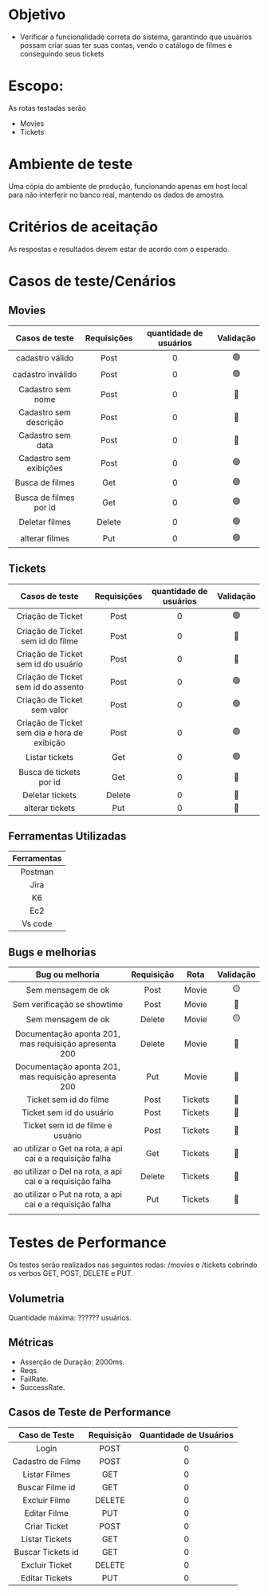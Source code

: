 # Objetivo
 - Verificar a funcionalidade correta do sistema, garantindo que usuários possam criar suas ter suas contas, vendo o catálogo de filmes e conseguindo seus tickets

# Escopo:
As rotas testadas serão
 - Movies
 - Tickets

# Ambiente de teste
Uma cópia do ambiente de produção, funcionando apenas em host local para não interferir no banco real, mantendo os dados de amostra.

# Critérios de aceitação

As respostas e resultados devem estar de acordo com o esperado.


# Casos de teste/Cenários
## Movies
|Casos de teste| Requisições| quantidade de usuários| Validação
| :-: | :-: | :-: | :-: |
|cadastro válido       | Post  | 0 | 🟢 |
|cadastro inválido     | Post  | 0 | 🟢 |
|Cadastro sem nome     | Post  | 0 | 🔴 |
|Cadastro sem descrição| Post  | 0 | 🔴 |
|Cadastro sem data     | Post  | 0 | 🔴 |
|Cadastro sem exibições| Post  | 0 | 🟢 |
|Busca de filmes       | Get   | 0 | 🟢 |
|Busca de filmes por id| Get   | 0 | 🟢 |
|Deletar filmes        | Delete| 0 | 🟢 |
|alterar filmes        | Put   | 0 | 🟢 |
  

## Tickets

|Casos de teste| Requisições| quantidade de usuários| Validação
| :-: | :-: | :-: | :-: |
|Criação de Ticket                           | Post  | 0 | 🟢 |
|Criação de Ticket sem id do filme           | Post  | 0 | 🔴 |
|Criação de Ticket sem id do usuário         | Post  | 0 | 🔴 |
|Criação de Ticket sem id do assento         | Post  | 0 | 🟢 |
|Criação de Ticket sem valor                 | Post  | 0 | 🟢 |
|Criação de Ticket sem dia e hora de exibição| Post  | 0 | 🟢 |
|Listar tickets                              | Get   | 0 | 🟢 |
|Busca de tickets por id                     | Get   | 0 | 🔴 |
|Deletar tickets                             | Delete| 0 | 🔴 |
|alterar tickets                             | Put   | 0 | 🔴 |
 

## Ferramentas Utilizadas

|Ferramentas|
| :-: |
|Postman|
|Jira|
|K6|
|Ec2|
|Vs code|

## Bugs e melhorias
|Bug ou melhoria|Requisição|Rota|Validação|
| :-: | :-: | :-: | :-: |
|Sem mensagem de ok                                       |Post  | Movie   | 🟡 |
|Sem verificação se showtime                              |Post  | Movie   | 🔴 |
|Sem mensagem de ok                                       |Delete| Movie   | 🟡 |
|Documentação aponta 201, mas requisição apresenta 200    |Delete| Movie   | 🔴 |
|Documentação aponta 201, mas requisição apresenta 200    |Put   | Movie   | 🔴 |
|Ticket sem id do filme                                   |Post  | Tickets | 🔴 |
| Ticket sem id do usuário                                |Post  | Tickets | 🔴 |
|Ticket sem id de filme e usuário                         |Post  | Tickets | 🔴 |
|ao utilizar o Get na rota, a api cai e a requisição falha|Get   | Tickets | 🔴 |
|ao utilizar o Del na rota, a api cai e a requisição falha|Delete| Tickets | 🔴 |
|ao utilizar o Put na rota, a api cai e a requisição falha|Put   | Tickets | 🔴 |
||||

   

# Testes de Performance
Os testes serão realizados nas seguintes rodas: /movies e /tickets cobrindo os verbos GET, POST, DELETE e PUT.

## Volumetria
Quantidade máxima: ?????? usuários.


## Métricas
- Asserção de Duração: 2000ms.
- Reqs.
- FailRate.
- SuccessRate.


## Casos de Teste de Performance


| Caso de Teste | Requisição | Quantidade de Usuários |
| :-: | :-: | :-: |
| Login             | POST   | 0 |
| Cadastro de Filme | POST   | 0 |
| Listar Filmes     | GET    | 0 |
| Buscar Filme id   | GET    | 0 |
| Excluir Filme     | DELETE | 0 |
| Editar Filme      | PUT    | 0 |
| Criar Ticket      | POST   | 0 |
| Listar Tickets    | GET    | 0 |
| Buscar Tickets id | GET    | 0 |
| Excluir Ticket    | DELETE | 0 |
| Editar Tickets    | PUT    | 0 |
